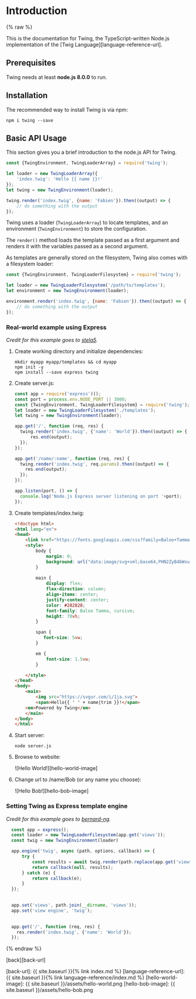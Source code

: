 Introduction
============

{% raw %}

This is the documentation for Twing, the TypeScript-written Node.js implementation of the [Twig Language][language-reference-url].

## Prerequisites

Twing needs at least **node.js 8.0.0** to run.

## Installation

The recommended way to install Twing is via npm:

`npm i twing --save`

## Basic API Usage

This section gives you a brief introduction to the node.js API for Twing.

```js
const {TwingEnvironment, TwingLoaderArray} = require('twing');

let loader = new TwingLoaderArray({
    'index.twig': 'Hello {{ name }}!'
});
let twing = new TwingEnvironment(loader);

twing.render('index.twig', {name: 'Fabien'}).then((output) => {
    // do something with the output
});
```

Twing uses a loader (`TwingLoaderArray`) to locate templates, and an environment (`TwingEnvironment`) to store the configuration.

The `render()` method loads the template passed as a first argument and renders it with the variables passed as a second argument.

As templates are generally stored on the filesystem, Twing also comes with a filesystem loader:

```js
const {TwingEnvironment, TwingLoaderFilesystem} = require('twing');

let loader = new TwingLoaderFilesystem('/path/to/templates');
let environment = new TwingEnvironment(loader);

environment.render('index.twig', {name: 'Fabien'}).then((output) => {
    // do something with the output
});
```

### Real-world example using Express

_Credit for this example goes to [stela5](https://github.com/stela5)._

   1. Create working directory and initialize dependencies:

        ```
        mkdir myapp myapp/templates && cd myapp
        npm init -y
        npm install --save express twing
        ```

   2. Create server.js:

        ```javascript
        const app = require('express')();
        const port = process.env.NODE_PORT || 3000;
        const {TwingEnvironment, TwingLoaderFilesystem} = require('twing');
        let loader = new TwingLoaderFilesystem('./templates');
        let twing = new TwingEnvironment(loader);
        
        app.get('/', function (req, res) {
          twing.render('index.twig', {'name': 'World'}).then((output) => {
              res.end(output);
          });
        });
        
        app.get('/name/:name', function (req, res) {      
          twing.render('index.twig', req.params).then((output) => {
            res.end(output);
          });
        });
        
        app.listen(port, () => {
          console.log('Node.js Express server listening on port '+port);
        });
        ```

   3. Create templates/index.twig:

        ```html
        <!doctype html>
        <html lang="en">
        <head>
            <link href="https://fonts.googleapis.com/css?family=Baloo+Tamma" rel="stylesheet">
            <style>
                body {
                    margin: 0;
                    background: url("data:image/svg+xml;base64,PHN2ZyB4bWxucz0iaHR0cDovL3d3dy53My5vcmcvMjAwMC9zdmciIHhtbG5zOnhsaW5rPSJodHRwOi8vd3d3LnczLm9yZy8xOTk5L3hsaW5rIiB3aWR0aD0iNiIgaGVpZ2h0PSI2Ij4KPHJlY3Qgd2lkdGg9IjYiIGhlaWdodD0iNiIgZmlsbD0iI2VlZSI+PC9yZWN0Pgo8ZyBpZD0iYyI+CjxyZWN0IHdpZHRoPSIzIiBoZWlnaHQ9IjMiIGZpbGw9IiNlNmU2ZTYiPjwvcmVjdD4KPHJlY3QgeT0iMSIgd2lkdGg9IjMiIGhlaWdodD0iMiIgZmlsbD0iI2Q4ZDhkOCI+PC9yZWN0Pgo8L2c+Cjx1c2UgeGxpbms6aHJlZj0iI2MiIHg9IjMiIHk9IjMiPjwvdXNlPgo8L3N2Zz4=");
                }
                
                main {
                    display: flex;
                    flex-direction: column;
                    align-items: center;
                    justify-content: center;
                    color: #282828;
                    font-family: Baloo Tamma, cursive;
                    height: 70vh;
                }
        
                span {
                   font-size: 5vw;
                }
        
                em {
                    font-size: 1.5vw;
                }
        
            </style>
        </head>
        <body>
            <main>
                <img src="https://svgur.com/i/1ja.svg">
                <span>Hello{{ ' ' + name|trim }}!</span>
            <em>Powered by Twing</em>
            </main>
        </body>
        </html>
        ```

   4. Start server:

        ```
        node server.js
        ```

   5. Browse to website:

        ![Hello World!][hello-world-image]

   6. Change url to /name/Bob (or any name you choose):

        ![Hello Bob!][hello-bob-image]

### Setting Twing as Express template engine
_Credit for this example goes to [bernard-ng](https://github.com/bernard-ng)._

  ```javascript
    const app = express();
    const loader = new TwingLoaderFilesystem(app.get('views'));
    const twig = new TwingEnvironment(loader)

    app.engine('twig', async (path, options, callback) => {
        try {
            const results = await twig.render(path.replace(app.get('views'), ''), options);
            return callback(null, results);
        } catch (e) {
            return callback(e);
        }
    });

   
    app.set('views', path.join(__dirname, 'views'));
    app.set('view engine', 'twig');
    
  
    app.get('/', function (req, res) {
      res.render('index.twig', {'name': 'World'});
    });
  ```
{% endraw %}

[back][back-url]

[back-url]: {{ site.baseurl }}{% link index.md %}
[language-reference-url]: {{ site.baseurl }}{% link language-reference/index.md %}
[hello-world-image]: {{ site.baseurl }}/assets/hello-world.png
[hello-bob-image]: {{ site.baseurl }}/assets/hello-bob.png
